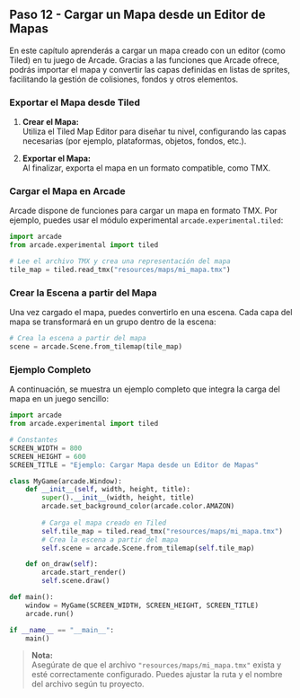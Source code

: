 ## Paso 12 - Cargar un Mapa desde un Editor de Mapas

En este capítulo aprenderás a cargar un mapa creado con un editor (como Tiled) en tu juego de Arcade. Gracias a las funciones que Arcade ofrece, podrás importar el mapa y convertir las capas definidas en listas de sprites, facilitando la gestión de colisiones, fondos y otros elementos.

### Exportar el Mapa desde Tiled

1. **Crear el Mapa:**  
   Utiliza el Tiled Map Editor para diseñar tu nivel, configurando las capas necesarias (por ejemplo, plataformas, objetos, fondos, etc.).

2. **Exportar el Mapa:**  
   Al finalizar, exporta el mapa en un formato compatible, como TMX.

### Cargar el Mapa en Arcade

Arcade dispone de funciones para cargar un mapa en formato TMX. Por ejemplo, puedes usar el módulo experimental `arcade.experimental.tiled`:

```python
import arcade
from arcade.experimental import tiled

# Lee el archivo TMX y crea una representación del mapa
tile_map = tiled.read_tmx("resources/maps/mi_mapa.tmx")
```

### Crear la Escena a partir del Mapa

Una vez cargado el mapa, puedes convertirlo en una escena. Cada capa del mapa se transformará en un grupo dentro de la escena:

```python
# Crea la escena a partir del mapa
scene = arcade.Scene.from_tilemap(tile_map)
```

### Ejemplo Completo

A continuación, se muestra un ejemplo completo que integra la carga del mapa en un juego sencillo:

```python
import arcade
from arcade.experimental import tiled

# Constantes
SCREEN_WIDTH = 800
SCREEN_HEIGHT = 600
SCREEN_TITLE = "Ejemplo: Cargar Mapa desde un Editor de Mapas"

class MyGame(arcade.Window):
    def __init__(self, width, height, title):
        super().__init__(width, height, title)
        arcade.set_background_color(arcade.color.AMAZON)
        
        # Carga el mapa creado en Tiled
        self.tile_map = tiled.read_tmx("resources/maps/mi_mapa.tmx")
        # Crea la escena a partir del mapa
        self.scene = arcade.Scene.from_tilemap(self.tile_map)

    def on_draw(self):
        arcade.start_render()
        self.scene.draw()

def main():
    window = MyGame(SCREEN_WIDTH, SCREEN_HEIGHT, SCREEN_TITLE)
    arcade.run()

if __name__ == "__main__":
    main()
```

> **Nota:**  
> Asegúrate de que el archivo `"resources/maps/mi_mapa.tmx"` exista y esté correctamente configurado. Puedes ajustar la ruta y el nombre del archivo según tu proyecto.
